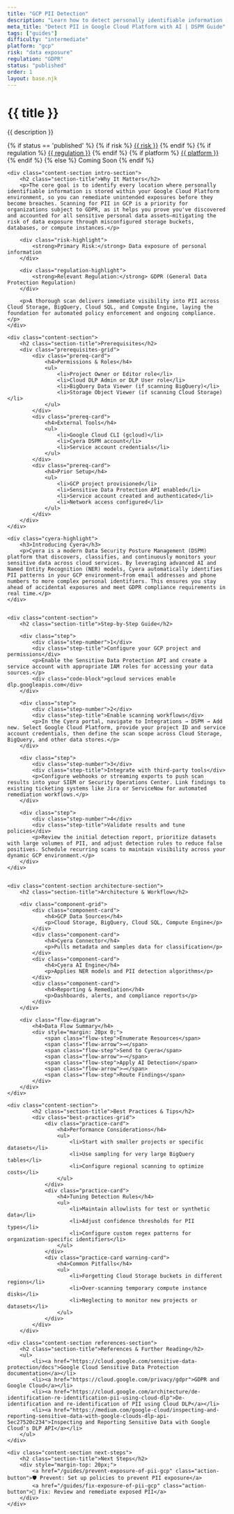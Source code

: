 ```yaml
---
title: "GCP PII Detection"
description: "Learn how to detect personally identifiable information (PII) in Google Cloud Platform environments. Follow step-by-step guidance for GDPR compliance."
meta_title: "Detect PII in Google Cloud Platform with AI | DSPM Guide"
tags: ["guides"]
difficulty: "intermediate"
platform: "gcp"
risk: "data exposure"
regulation: "GDPR"
status: "published"
order: 1
layout: base.njk
---
```


<div class="container">
    <div class="header">
        <h1>{{ title }}</h1>
        <p>{{ description }}</p>
        <div class="guide-tags-container">
			<div class="guide-tags-wrapper">
		    {% if status == 'published' %}
		        {% if risk %}
		        <a href="/risk/{{ risk | downcase | replace: ' ', '-' }}/" class="guide-tag risk">{{ risk }}</a>
		        {% endif %}
		        {% if regulation %}
		        <a href="/regulation/{{ regulation | downcase | replace: ' ', '-' }}/" class="guide-tag regulation">{{ regulation }}</a>
		        {% endif %}
		        {% if platform %}
		        <a href="/platforms/{{ platform | downcase | replace: ' ', '-' }}/" class="guide-tag platform">{{ platform }}</a>
		        {% endif %}
		    {% else %}
		        <span class="guide-tag coming-soon">Coming Soon</span>
		    {% endif %}
		</div>
		</div>
    </div>

    <div class="content-section intro-section">
        <h2 class="section-title">Why It Matters</h2>
        <p>The core goal is to identify every location where personally identifiable information is stored within your Google Cloud Platform environment, so you can remediate unintended exposures before they become breaches. Scanning for PII in GCP is a priority for organizations subject to GDPR, as it helps you prove you've discovered and accounted for all sensitive personal data assets—mitigating the risk of data exposure through misconfigured storage buckets, databases, or compute instances.</p>
        
        <div class="risk-highlight">
            <strong>Primary Risk:</strong> Data exposure of personal information
        </div>
        
        <div class="regulation-highlight">
            <strong>Relevant Regulation:</strong> GDPR (General Data Protection Regulation)
        </div>
        
        <p>A thorough scan delivers immediate visibility into PII across Cloud Storage, BigQuery, Cloud SQL, and Compute Engine, laying the foundation for automated policy enforcement and ongoing compliance.</p>
    </div>

    <div class="content-section">
        <h2 class="section-title">Prerequisites</h2>
        <div class="prerequisites-grid">
            <div class="prereq-card">
                <h4>Permissions & Roles</h4>
                <ul>
                    <li>Project Owner or Editor role</li>
                    <li>Cloud DLP Admin or DLP User role</li>
                    <li>BigQuery Data Viewer (if scanning BigQuery)</li>
                    <li>Storage Object Viewer (if scanning Cloud Storage)</li>
                </ul>
            </div>
            <div class="prereq-card">
                <h4>External Tools</h4>
                <ul>
                    <li>Google Cloud CLI (gcloud)</li>
                    <li>Cyera DSPM account</li>
                    <li>Service account credentials</li>
                </ul>
            </div>
            <div class="prereq-card">
                <h4>Prior Setup</h4>
                <ul>
                    <li>GCP project provisioned</li>
                    <li>Sensitive Data Protection API enabled</li>
                    <li>Service account created and authenticated</li>
                    <li>Network access configured</li>
                </ul>
            </div>
        </div>
    </div>
	
    <div class="cyera-highlight">
        <h3>Introducing Cyera</h3>
        <p>Cyera is a modern Data Security Posture Management (DSPM) platform that discovers, classifies, and continuously monitors your sensitive data across cloud services. By leveraging advanced AI and Named Entity Recognition (NER) models, Cyera automatically identifies PII patterns in your GCP environment—from email addresses and phone numbers to more complex personal identifiers. This ensures you stay ahead of accidental exposures and meet GDPR compliance requirements in real time.</p>
    </div>
	

    <div class="content-section">
        <h2 class="section-title">Step-by-Step Guide</h2>
        
        <div class="step">
            <div class="step-number">1</div>
            <div class="step-title">Configure your GCP project and permissions</div>
            <p>Enable the Sensitive Data Protection API and create a service account with appropriate IAM roles for accessing your data sources.</p>
            <div class="code-block">gcloud services enable dlp.googleapis.com</div>
        </div>

        <div class="step">
            <div class="step-number">2</div>
            <div class="step-title">Enable scanning workflows</div>
            <p>In the Cyera portal, navigate to Integrations → DSPM → Add new. Select Google Cloud Platform, provide your project ID and service account credentials, then define the scan scope across Cloud Storage, BigQuery, and other data stores.</p>
        </div>

        <div class="step">
            <div class="step-number">3</div>
            <div class="step-title">Integrate with third-party tools</div>
            <p>Configure webhooks or streaming exports to push scan results into your SIEM or Security Operations Center. Link findings to existing ticketing systems like Jira or ServiceNow for automated remediation workflows.</p>
        </div>

        <div class="step">
            <div class="step-number">4</div>
            <div class="step-title">Validate results and tune policies</div>
            <p>Review the initial detection report, prioritize datasets with large volumes of PII, and adjust detection rules to reduce false positives. Schedule recurring scans to maintain visibility across your dynamic GCP environment.</p>
        </div>
    </div>


    <div class="content-section architecture-section">
        <h2 class="section-title">Architecture & Workflow</h2>
        
        <div class="component-grid">
            <div class="component-card">
                <h4>GCP Data Sources</h4>
                <p>Cloud Storage, BigQuery, Cloud SQL, Compute Engine</p>
            </div>
            <div class="component-card">
                <h4>Cyera Connector</h4>
                <p>Pulls metadata and samples data for classification</p>
            </div>
            <div class="component-card">
                <h4>Cyera AI Engine</h4>
                <p>Applies NER models and PII detection algorithms</p>
            </div>
            <div class="component-card">
                <h4>Reporting & Remediation</h4>
                <p>Dashboards, alerts, and compliance reports</p>
            </div>
        </div>

        <div class="flow-diagram">
            <h4>Data Flow Summary</h4>
            <div style="margin: 20px 0;">
                <span class="flow-step">Enumerate Resources</span>
                <span class="flow-arrow">→</span>
                <span class="flow-step">Send to Cyera</span>
                <span class="flow-arrow">→</span>
                <span class="flow-step">Apply AI Detection</span>
                <span class="flow-arrow">→</span>
                <span class="flow-step">Route Findings</span>
            </div>
        </div>
    </div>

	<div class="content-section">
	        <h2 class="section-title">Best Practices & Tips</h2>
	        <div class="best-practices-grid">
	            <div class="practice-card">
	                <h4>Performance Considerations</h4>
	                <ul>
	                    <li>Start with smaller projects or specific datasets</li>
	                    <li>Use sampling for very large BigQuery tables</li>
	                    <li>Configure regional scanning to optimize costs</li>
	                </ul>
	            </div>
	            <div class="practice-card">
	                <h4>Tuning Detection Rules</h4>
	                <ul>
	                    <li>Maintain allowlists for test or synthetic data</li>
	                    <li>Adjust confidence thresholds for PII types</li>
	                    <li>Configure custom regex patterns for organization-specific identifiers</li>
	                </ul>
	            </div>
	            <div class="practice-card warning-card">
	                <h4>Common Pitfalls</h4>
	                <ul>
	                    <li>Forgetting Cloud Storage buckets in different regions</li>
	                    <li>Over-scanning temporary compute instance disks</li>
	                    <li>Neglecting to monitor new projects or datasets</li>
	                </ul>
	            </div>
	        </div>
	    </div>

    <div class="content-section references-section">
        <h2 class="section-title">References & Further Reading</h2>
        <ul>
            <li><a href="https://cloud.google.com/sensitive-data-protection/docs">Google Cloud Sensitive Data Protection documentation</a></li>
            <li><a href="https://cloud.google.com/privacy/gdpr">GDPR and Google Cloud</a></li>
            <li><a href="https://cloud.google.com/architecture/de-identification-re-identification-pii-using-cloud-dlp">De-identification and re-identification of PII using Cloud DLP</a></li>
            <li><a href="https://medium.com/google-cloud/inspecting-and-reporting-sensitive-data-with-google-clouds-dlp-api-5ec27520c234">Inspecting and Reporting Sensitive Data with Google Cloud's DLP API</a></li>
        </ul>
    </div>

    <div class="content-section next-steps">
        <h2 class="section-title">Next Steps</h2>
        <div style="margin-top: 20px;">
            <a href="/guides/prevent-exposure-of-pii-gcp" class="action-button">🛡️ Prevent: Set up policies to prevent PII exposure</a>
            <a href="/guides/fix-exposure-of-pii-gcp" class="action-button">🔧 Fix: Review and remediate exposed PII</a>
        </div>
    </div>
</div>